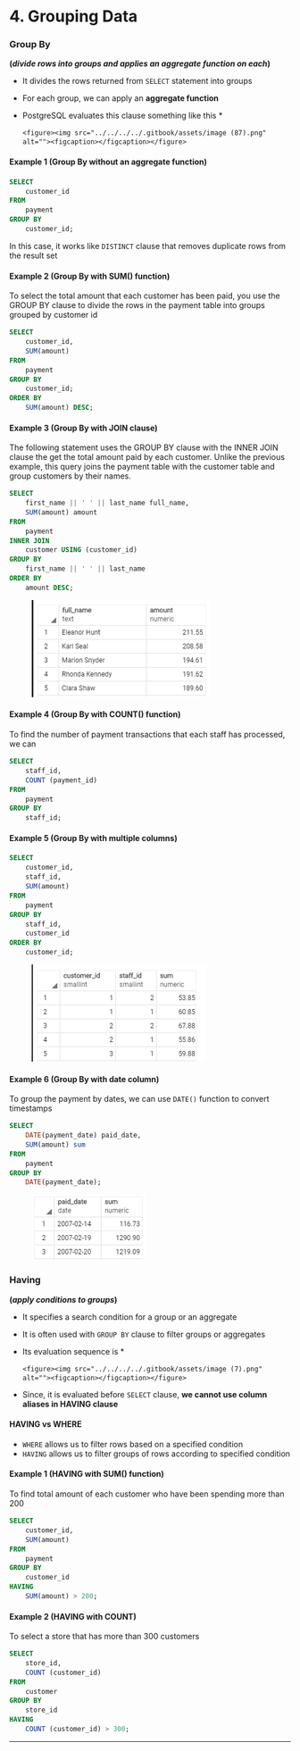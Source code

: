 # 4. Grouping Data

### Group By

**(**_**divide rows into groups and applies an aggregate function on each**_**)**

* It divides the rows returned from `SELECT` statement into groups
* For each group, we can apply an **aggregate function**
* PostgreSQL evaluates this clause something like this
  *

      <figure><img src="../../../../.gitbook/assets/image (87).png" alt=""><figcaption></figcaption></figure>

#### Example 1 (Group By without an aggregate function)

```sql
SELECT
	customer_id
FROM
	payment
GROUP BY
	customer_id;
```

In this case, it works like `DISTINCT` clause that removes duplicate rows from the result set

#### Example 2 (Group By with SUM() function)

To select the total amount that each customer has been paid, you use the GROUP BY clause to divide the rows in the payment table into groups grouped by customer id

```sql
SELECT
	customer_id,
	SUM(amount)
FROM
	payment
GROUP BY
	customer_id;
ORDER BY
	SUM(amount) DESC;
```

#### Example 3 (Group By with JOIN clause)

The following statement uses the GROUP BY clause with the INNER JOIN clause the get the total amount paid by each customer. Unlike the previous example, this query joins the payment table with the customer table and group customers by their names.

```sql
SELECT
	first_name || ' ' || last_name full_name,
	SUM(amount) amount
FROM
	payment
INNER JOIN
	customer USING (customer_id)
GROUP BY
	first_name || ' ' || last_name
ORDER BY
	amount DESC;
```

<figure><img src="../../../../.gitbook/assets/image (49).png" alt=""><figcaption></figcaption></figure>

#### Example 4 (Group By with COUNT() function)

To find the number of payment transactions that each staff has processed, we can

```sql
SELECT
	staff_id,
	COUNT (payment_id)
FROM
	payment
GROUP BY
	staff_id;
```

#### Example 5 (Group By with multiple columns)

```sql
SELECT
	customer_id,
	staff_id,
	SUM(amount)
FROM
	payment
GROUP BY
	staff_id,
	customer_id
ORDER BY
	customer_id;
```

<figure><img src="../../../../.gitbook/assets/image (44).png" alt=""><figcaption></figcaption></figure>

#### Example 6 (Group By with date column)

To group the payment by dates, we can use `DATE()` function to convert timestamps

```sql
SELECT
	DATE(payment_date) paid_date,
	SUM(amount) sum
FROM
	payment
GROUP BY
	DATE(payment_date);
```

<figure><img src="../../../../.gitbook/assets/image (21).png" alt=""><figcaption></figcaption></figure>

### Having

**(**_**apply conditions to groups**_**)**

* It specifies a search condition for a group or an aggregate
* It is often used with `GROUP BY` clause to filter groups or aggregates
* Its evaluation sequence is
  *

      <figure><img src="../../../../.gitbook/assets/image (7).png" alt=""><figcaption></figcaption></figure>
* Since, it is evaluated before `SELECT` clause, **we cannot use column aliases in HAVING clause**

#### HAVING vs WHERE

* `WHERE` allows us to filter rows based on a specified condition
* `HAVING` allows us to filter groups of rows according to specified condition

#### Example 1 (HAVING with SUM() function)

To find total amount of each customer who have been spending more than 200

```sql
SELECT
	customer_id,
	SUM(amount)
FROM
	payment
GROUP BY
	customer_id
HAVING
	SUM(amount) > 200;
```

#### Example 2 (HAVING with COUNT)

To select a store that has more than 300 customers

```sql
SELECT
	store_id,
	COUNT (customer_id)
FROM
	customer
GROUP BY
	store_id
HAVING
	COUNT (customer_id) > 300;
```

***
